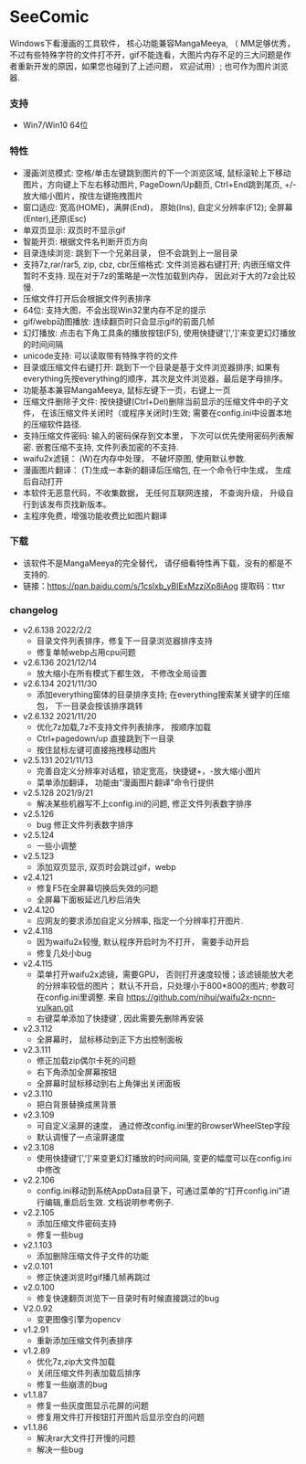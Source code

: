 # SeeComic
Windows下看漫画的工具软件， 核心功能兼容MangaMeeya, （ MM足够优秀， 不过有些特殊字符的文件打不开，gif不能连看，大图片内存不足的三大问题是作者重新开发的原因，如果您也碰到了上述问题， 欢迎试用）; 也可作为图片浏览器.

### 支持
- Win7/Win10 64位

### 特性
  - 漫画浏览模式: 空格/单击左键跳到图片的下一个浏览区域, 鼠标滚轮上下移动图片，方向键上下左右移动图片, PageDown/Up翻页, Ctrl+End跳到尾页, +/-放大缩小图片，按住左键拖拽图片
  - 窗口适应: 宽高(HOME)，满屏(End)， 原始(Ins), 自定义分辨率(F12); 全屏幕(Enter),还原(Esc)
  - 单双页显示: 双页时不显示gif
  - 智能开页: 根据文件名判断开页方向
  - 目录连续浏览: 跳到下一个兄弟目录， 但不会跳到上一层目录
  - 支持7z,rar/rar5, zip, cbz, cbr压缩格式: 文件浏览器右键打开; 内嵌压缩文件暂时不支持. 现在对于7z的策略是一次性加载到内存， 因此对于大的7z会比较慢.
  - 压缩文件打开后会根据文件列表排序
  - 64位: 支持大图，不会出现Win32里内存不足的提示
  - gif/webp动图播放: 连续翻页时只会显示gif的前面几帧
  - 幻灯播放: 点击右下角工具条的播放按钮(F5), 使用快捷键'[',']'来变更幻灯播放的时间间隔
  - unicode支持: 可以读取带有特殊字符的文件
  - 目录或压缩文件右键打开: 跳到下一个目录是基于文件浏览器排序; 如果有everything先按everything的顺序，其次是文件浏览器，最后是字母排序。
  - 功能基本兼容MangaMeeya, 鼠标左键下一页，右键上一页
  - 压缩文件删除子文件: 按快捷键(Ctrl+Del)删除当前显示的压缩文件中的子文件， 在该压缩文件关闭时（或程序关闭时)生效; 需要在config.ini中设置本地的压缩软件路径.
  - 支持压缩文件密码: 输入的密码保存到文本里， 下次可以优先使用密码列表解密. 嵌套压缩不支持, 文件列表加密的不支持.
  - waifu2x滤镜： (W)在内存中处理， 不破坏原图, 使用默认参数.
  - 漫画图片翻译： (T)生成一本新的翻译后压缩包, 在一个命令行中生成， 生成后自动打开
  - 本软件无恶意代码，不收集数据， 无任何互联网连接， 不查询升级， 升级自行到该发布页找新版本。
  - 主程序免费，增强功能收费比如图片翻译

### 下载
  - 该软件不是MangaMeeya的完全替代， 请仔细看特性再下载，没有的都是不支持的.
  - 链接：https://pan.baidu.com/s/1cslxb_yBIExMzzjXp8iAog
提取码：ttxr

### changelog
  - v2.6.138 2022/2/2
    - 目录文件列表排序，修复下一目录浏览器排序支持
    - 修复单帧webp占用cpu问题
  - v2.6.136 2021/12/14
    - 放大缩小在所有模式下都生效， 不修改全局设置
  - v2.6.134 2021/11/30
    - 添加everything窗体的目录排序支持; 在everything搜索某关键字的压缩包， 下一目录会按该排序跳转
  - v2.6.132 2021/11/20
    - 优化7z加载,7z不支持文件列表排序， 按顺序加载
    - Ctrl+pagedown/up 直接跳到下一目录
    - 按住鼠标左键可直接拖拽移动图片
  - v2.5.131 2021/11/13
    - 完善自定义分辨率对话框，锁定宽高，快捷键+，-放大缩小图片
    - 菜单添加翻译， 功能由“漫画图片翻译”命令行提供
  - v2.5.128 2021/9/21
    - 解决某些机器写不上config.ini的问题, 修正文件列表数字排序
  - v2.5.126
    - bug 修正文件列表数字排序
  - v2.5.124
    - 一些小调整
  - v2.5.123
    - 添加双页显示, 双页时会跳过gif，webp
  - v2.4.121
    - 修复F5在全屏幕切换后失效的问题
    - 全屏幕下面板延迟几秒后消失
  - v2.4.120
    - 应网友的要求添加自定义分辨率, 指定一个分辨率打开图片.
  - v2.4.118
    - 因为waifu2x较慢, 默认程序开启时为不打开， 需要手动开启
    - 修复几处小bug
  - v2.4.115
    - 菜单打开waifu2x滤镜，需要GPU， 否则打开速度较慢；该滤镜能放大老的分辨率较低的图片； 默认不开启，只处理小于800*800的图片; 参数可在config.ini里调整. 来自 https://github.com/nihui/waifu2x-ncnn-vulkan.git
    - 右键菜单添加了快捷键`, 因此需要先删除再安装
  - v2.3.112
    - 全屏幕时， 鼠标移动到正下方出控制面板
  - v2.3.111
    - 修正加载zip偶尔卡死的问题
    - 右下角添加全屏幕按钮
    - 全屏幕时鼠标移动到右上角弹出关闭面板
  - v2.3.110
    - 把白背景替换成黑背景
  - v2.3.109
    - 可自定义滚屏的速度， 通过修改config.ini里的BrowserWheelStep字段
    - 默认调慢了一点滚屏速度
  - v2.3.108
    - 使用快捷键‘[’,']'来变更幻灯播放的时间间隔, 变更的幅度可以在config.ini中修改
  - v2.2.106
    - config.ini移动到系统AppData目录下，可通过菜单的“打开config.ini”进行编辑,重启后生效. 文档说明参考例子.
  - v2.2.105
    - 添加压缩文件密码支持
    - 修复一些bug
  - v2.1.103
    - 添加删除压缩文件子文件的功能
  - v2.0.101
    - 修正快速浏览时gif播几帧再跳过
  - v2.0.100
    - 修复快速翻页浏览下一目录时有时候直接跳过的bug
  - V2.0.92
    - 变更图像引擎为opencv
  - v1.2.91
	 - 重新添加压缩文件列表排序
  - v1.2.89
    - 优化7z,zip大文件加载
    - 关闭压缩文件列表加载后排序
    - 修复一些崩溃的bug
  - v1.1.87
    - 修复一些灰度图显示花屏的问题
    - 修复用文件打开按钮打开图片后显示空白的问题
  - v1.1.86
    - 解决rar大文件打开慢的问题
    - 解决一些bug
